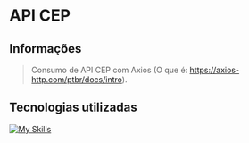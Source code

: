 # API CEP
## Informações
> Consumo de API CEP com Axios (O que é: https://axios-http.com/ptbr/docs/intro).

## Tecnologias utilizadas
[![My Skills](https://skillicons.dev/icons?i=js,html,css,webpack,axios,vscode)](https://skillicons.dev)
